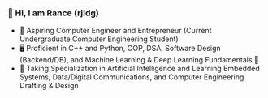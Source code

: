 ### 🚀 Hi, I am Rance (rjldg)

- 📗 Aspiring Computer Engineer and Entrepreneur (Current Undergraduate Computer Engineering Student)
- 🖥 Proficient in C++ and Python, OOP, DSA, Software Design (Backend/DB), and Machine Learning & Deep Learning Fundamentals :robot:
- 🌱 Taking Specialization in Artificial Intelligence and Learning Embedded Systems, Data/Digital Communications, and Computer Engineering Drafting & Design
<!--
**rjldg/rjldg** is a ✨ _special_ ✨ repository because its `README.md` (this file) appears on your GitHub profile.

Here are some ideas to get you started:

- 🔭 I’m currently working on ...
- 🌱 I’m currently learning ...
- 👯 I’m looking to collaborate on ...
- 🤔 I’m looking for help with ...
- 💬 Ask me about ...
- 📫 How to reach me: ...
- 😄 Pronouns: ...
- ⚡ Fun fact: ...
-->
